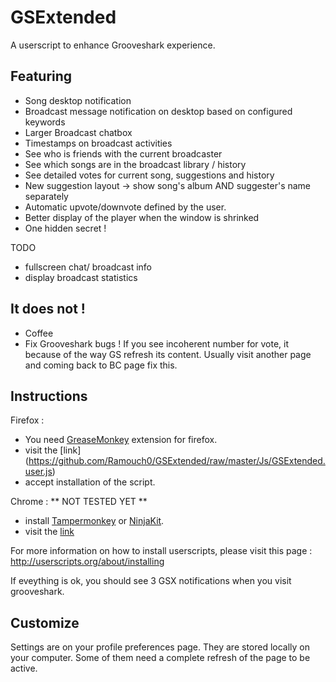 GSExtended
==========

A userscript to enhance Grooveshark experience.

Featuring
---------

* Song desktop notification
* Broadcast message notification on desktop based on configured keywords
* Larger Broadcast chatbox
* Timestamps on broadcast activities
* See who is friends with the current broadcaster
* See which songs are in the broadcast library / history
* See detailed votes for current song, suggestions and history
* New suggestion layout -> show song's album AND suggester's name separately
* Automatic upvote/downvote defined by the user.
* Better display of the player when the window is shrinked
* One hidden secret !

TODO
- fullscreen chat/ broadcast info 
- display broadcast statistics

It does not !
---------------------
* Coffee
* Fix Grooveshark bugs ! If you see incoherent number for vote, it because of the way GS refresh its content. 
	Usually visit another page and coming back to BC page fix this.

Instructions
------------

Firefox :
- You need [GreaseMonkey](https://addons.mozilla.org/fr/firefox/addon/greasemonkey/) extension for firefox. 
- visit the [link] (https://github.com/Ramouch0/GSExtended/raw/master/Js/GSExtended.user.js)
- accept installation of the script.


Chrome :
** NOT TESTED YET **
- install [Tampermonkey](https://chrome.google.com/webstore/detail/tampermonkey/dhdgffkkebhmkfjojejmpbldmpobfkfo?hl=en) 
	or [NinjaKit](https://chrome.google.com/webstore/detail/gpbepnljaakggeobkclonlkhbdgccfek).
- visit the [link](https://github.com/Ramouch0/GSExtended/raw/master/Js/GSExtended.user.js)

For more information on how to install userscripts, please visit this page : http://userscripts.org/about/installing

If eveything is ok, you should see 3 GSX notifications when you visit grooveshark.

Customize
---------

Settings are on your profile preferences page.
They are stored locally on your computer.
Some of them need a complete refresh of the page to be active.

